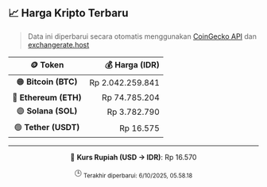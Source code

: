 

<!-- HARGA_KRIPTO -->
## 📈 Harga Kripto Terbaru

> Data ini diperbarui secara otomatis menggunakan [CoinGecko API](https://www.coingecko.com/) dan [exchangerate.host](https://exchangerate.host/)

<div align="center">

| 🪙 Token | 💰 Harga (IDR) |
|:------:|---------------:|
| 🟠 **Bitcoin (BTC)**   | Rp 2.042.259.841 |
| 🔵 **Ethereum (ETH)**  | Rp 74.785.204 |
| 🟣 **Solana (SOL)**    | Rp 3.782.790 |
| 🟢 **Tether (USDT)**   | Rp 16.575 |

---

💱 **Kurs Rupiah (USD → IDR)**: Rp 16.570

🕒 <sub>Terakhir diperbarui: 6/10/2025, 05.58.18</sub>

</div>
<!-- /HARGA_KRIPTO -->